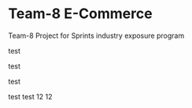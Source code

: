 # Team-8 E-Commerce
Team-8 Project for Sprints industry exposure program

test

test

<?>test<?>

test test 12 12
